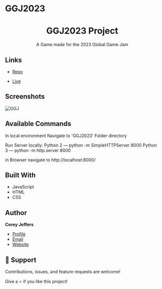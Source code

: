 # GGJ2023

<h1 align="center">GGJ2023 Project</h1>

<p align="center">A Game made for the 2023 Global Game Jam</p>

## Links

- [Repo](https://github.com/Reonin/GGJ2023 "GGJ2023 Repo")

- [Live](Coreyjeffers.com/games "Live View")


## Screenshots

![](https://s3-us-west-1.amazonaws.com/ggj/site/site-images/GGJ00-Badge-Template-900x900.png "GGJ ")



## Available Commands

In local environment Navigate to 'GGJ2023' Folder directory

Run Server locally:
Python 2 — python -m SimpleHTTPServer 8000
Python 3 — python -m http.server 8000

in Browser navigate to 
http://localhost:8000/

## Built With

- JavaScript
- HTML
- CSS

## Author

**Corey Jeffers**

- [Profile](https://coreyjeffers.com "Corey Jeffers")
- [Email](mailto:coreyajeffers@gmail.com?subject=Hi "Hi!")
- [Website](https://coreyjeffers.com "Welcome")

## 🤝 Support

Contributions, issues, and feature requests are welcome!

Give a ⭐️ if you like this project!